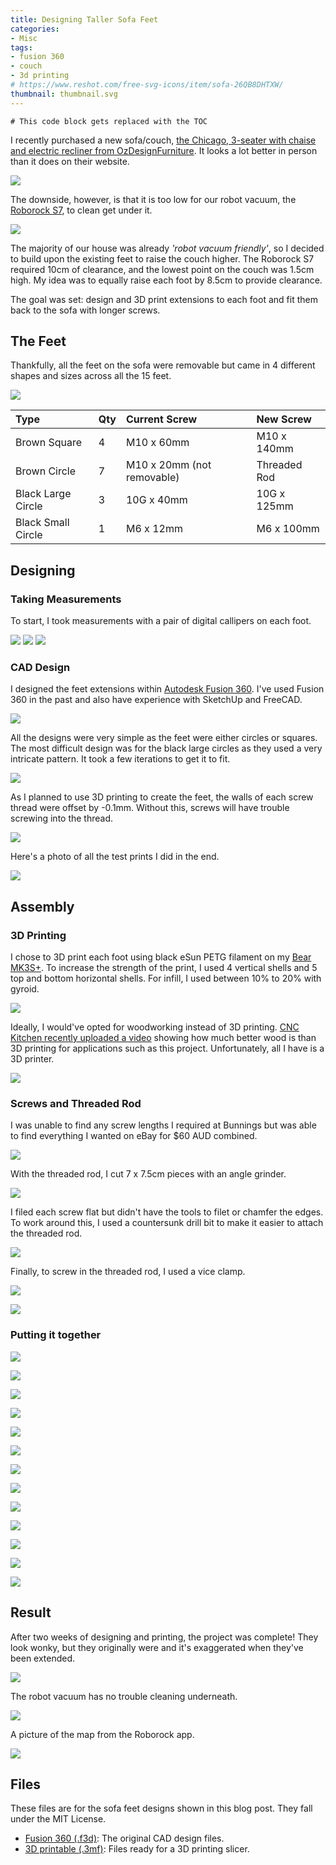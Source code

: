 ```yaml
---
title: Designing Taller Sofa Feet
categories:
- Misc
tags:
- fusion 360
- couch
- 3d printing
# https://www.reshot.com/free-svg-icons/item/sofa-26QB8DHTXW/
thumbnail: thumbnail.svg
---
```


```toc
# This code block gets replaced with the TOC
```

I recently purchased a new sofa/couch, [the Chicago, 3-seater with chaise and electric recliner from OzDesignFurniture](https://ozdesignfurniture.com.au/furniture/sofas-sofabeds/leather-sofas/chicago-3-seater-chaise-lhf-elec-recs-in-natural). It looks a lot better in person than it does on their website.

![](sofa-single.jpg)

The downside, however, is that it is too low for our robot vacuum, the [Roborock S7](https://roborock.com.au/pages/roborock-s7), to clean get under it.

![](couch-too-low.jpg)

The majority of our house was already *'robot vacuum friendly'*, so I decided to build upon the existing feet to raise the couch higher. The Roborock S7 required 10cm of clearance, and the lowest point on the couch was 1.5cm high. My idea was to equally raise each foot by 8.5cm to provide clearance.

The goal was set: design and 3D print extensions to each foot and fit them back to the sofa with longer screws.

## The Feet

Thankfully, all the feet on the sofa were removable but came in 4 different shapes and sizes across all the 15 feet.

![](feet/feet-collage.png)

| Type               | Qty | Current Screw              | New Screw    |
|:-------------------|:----|:---------------------------|:-------------|
| Brown Square       | 4   | M10 x 60mm                 | M10 x 140mm  |
| Brown Circle       | 7   | M10 x 20mm (not removable) | Threaded Rod |
| Black Large Circle | 3   | 10G x 40mm                 | 10G x 125mm  |
| Black Small Circle | 1   | M6 x 12mm                  | M6 x 100mm   |

## Designing

### Taking Measurements

To start, I took measurements with a pair of digital callipers on each foot.

![](design/sketch-1.png)
![](design/sketch-2.png)
![](design/sketch-3.png)

### CAD Design

I designed the feet extensions within [Autodesk Fusion 360](https://www.autodesk.com.au/products/fusion-360/overview). I've used Fusion 360 in the past and also have experience with SketchUp and FreeCAD.

![](design/fusion360.png)

All the designs were very simple as the feet were either circles or squares. The most difficult design was for the black large circles as they used a very intricate pattern. It took a few iterations to get it to fit.

![](design/test-fit.jpg)

As I planned to use 3D printing to create the feet, the walls of each screw thread were offset by -0.1mm. Without this, screws will have trouble screwing into the thread.

![](design/offset.png)

Here's a photo of all the test prints I did in the end.

![](assembly/test-prints.jpg)

## Assembly

### 3D Printing

I chose to 3D print each foot using black eSun PETG filament on my [Bear MK3S+](/3d-printer-upgrades-galore). To increase the strength of the print, I used 4 vertical shells and 5 top and bottom horizontal shells. For infill, I used between 10% to 20% with gyroid.

![](assembly/slicer.png)

Ideally, I would've opted for woodworking instead of 3D printing. [CNC Kitchen recently uploaded a video](https://www.youtube.com/watch?v=chCmwSdQzcE) showing how much better wood is than 3D printing for applications such as this project. Unfortunately, all I have is a 3D printer.

![](assembly/printing.jpeg)

### Screws and Threaded Rod

I was unable to find any screw lengths I required at Bunnings but was able to find everything I wanted on eBay for $60 AUD combined.

![](assembly/screw-comparison.jpg)

With the threaded rod, I cut 7 x 7.5cm pieces with an angle grinder.

![](assembly/threaded-rod.jpg)

I filed each screw flat but didn't have the tools to filet or chamfer the edges. To work around this, I used a countersunk drill bit to make it easier to attach the threaded rod.

![](assembly/countersunk.jpg)

Finally, to screw in the threaded rod, I used a vice clamp.

![](assembly/screw-clamp.jpg)

![](assembly/screw-clamp-2.jpg)

### Putting it together

![](assembly/putting-it-together-0.jpg)

![](assembly/putting-it-together-1.jpg)

![](assembly/putting-it-together-1.1.jpg)

![](assembly/putting-it-together-2.jpg)

![](assembly/putting-it-together-2.1.jpg)

![](assembly/putting-it-together-2.2.jpg)

![](assembly/putting-it-together-2.3.jpg)

![](assembly/putting-it-together-3.jpg)

![](assembly/putting-it-together-3.1.jpg)

![](assembly/putting-it-together-3.2.jpg)

![](assembly/putting-it-together-4.jpg)

![](assembly/putting-it-together-4.1.jpg)

![](assembly/putting-it-together-5.jpg)

## Result

After two weeks of designing and printing, the project was complete! They look wonky, but they originally were and it's exaggerated when they've been extended.

![](couch-complete.jpg)

The robot vacuum has no trouble cleaning underneath.

![](couch-high.jpg)

A picture of the map from the Roborock app.

![](vacuum-map.png)


## Files

These files are for the sofa feet designs shown in this blog post. They fall under the MIT License.

- [Fusion 360 (.f3d)](CAD.zip): The original CAD design files.
- [3D printable (.3mf)](3MF.zip): Files ready for a 3D printing slicer.
